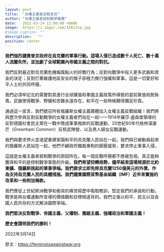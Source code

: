 ```yaml
---
layout: post
title:  "女權主義者反戰宣言"
author: "女權主義者抵制戰爭集體"
date:   2022-03-14 12:00:00 +0800
image:  https://i.imgur.com/1XA1Jsq.jpg
#image_caption: ""
description:   ""
position: center
---
```


__我們強烈譴責普京政府在烏克蘭的軍事行動。這場入侵已造成數千人死亡、數十萬人流離失所，並加劇了全球範圍內帝國主義之間的對抗。__

<!--more-->

我們反對最近對烏克蘭危機煽風點火的好戰行為；反對向戰爭中投入更多武器和資金的決定；反對打著維護地區安全的幌子卻極力推行強權和軍事。這是一切愛好和平人士的共同呼聲。

我們必須牢記北約需要對其進行全球擴張和軍國主義政策所導致的當前緊張局勢負責。武器使得戰爭、野蠻和苦難永遠存在，和平在一些時候顯得彌足珍貴。

通過這一宣言，我們號召所有俄羅斯女權主義團體加入女權主義反戰組織！我們將與歷次參與反對反動戰爭的女權主義者們站在一起——1914年羅莎·盧森堡領導的反對德國社會民主黨在一戰中贊成軍事撥款的反戰運動、20世紀80年代格林漢康芒（Greenham Common）反核武陣營、以及黑人婦女反戰運動。

我們與要求停火並渴望重建家園和平的烏克蘭人民站在一起。我們與已被動員起來的俄羅斯人民站在一起，他們不顧政府獨裁專制的鎮壓威脅，要求停止軍事入侵。

這就是女權主義者抵制戰爭的原因所在。每一個反戰呼聲都不應被忽視。真正能夠獲得和平的是控制戰爭事態的升級。__我們希望扭轉局勢，儘早結束這場根源於北約東擴、俄羅斯挑起的軍事爭端。我們要求立即免除烏克蘭1250億美元的外債，作為支持烏克蘭人民的具體措施。我們譴責國際貨幣基金組織（IMF）近年來實施的改革和一些附加條款。__

我們應從上世紀歐洲戰爭和衝突的痛苦經歷中吸取教訓，堅定我們的承諾和行動。戰爭是與女權運動所宣導的價值觀和目標相違背的。我們主張以和平、民主以及各國人民共存的方式解決國際爭端。

__我們堅決反對戰爭、帝國主義、父權制、獨裁主義、強權政治和軍國主義！__

__歷史會證明我們的勝利！__

2022年3月14日

原文：https://feministsagainstwar.org
